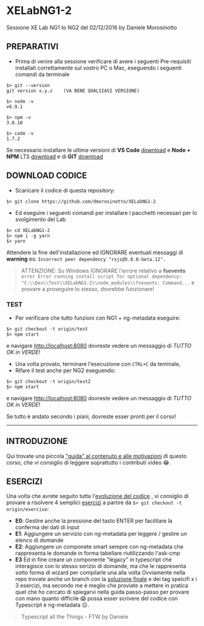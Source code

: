 # XELabNG1-2
Sessione XE Lab NG1 to NG2 del 02/12/2016 by Daniele Morosinotto

## PREPARATIVI
- Prima di venire alla sessione verificare di avere i seguenti Pre-requisiti 
installati correttamente sul vostro PC o Mac, eseguendo i seguenti comandi da terminale
```terminal
$> git --version
git version x.y.z    (VA BENE QUALSIASI VERSIONE)

$> node -v
v6.9.1

$> npm -v
3.8.10

$> code -v
1.7.2
```
Se necessario installare le ultime versioni di **VS Code** [download](https://code.visualstudio.com) e **Node + NPM** LTS [download](https://nodejs.org) e di **GIT** [download](https://git-scm.com/)

## DOWNLOAD CODICE

- Scaricare il codice di questa repository:
```terminal
$> git clone https://github.com/dmorosinotto/XELabNG1-2
```


- Ed eseguire i seguenti comandi per installare i pacchetti necessari per lo svolgimento del Lab
```terminal
$> cd XELabNG1-2
$> npm i -g yarn
$> yarn
```
Attendere la fine dell'installazione ed IGNORARE eventuali messaggi di **warning** es:
 ```Incorrect peer dependency "rxjs@5.0.0-beta.12".```
> ATTENZIONE: Su Windows IGNORARE l'errore relativo a **fsevents** ```error Error running install script for optional dependency: "C:\\Dev\\Test\\XELabNG1-2\\node_modules\\fsevents: Command...```
> e provare a proseguire lo stesso, dovrebbe funzionare!

### TEST
- Per verificare che tutto funzioni con NG1 + ng-metadata eseguire:
```
$> git checkout -t origin/test
$> npm start
```
e navigare [http://localhost:8080](http://localhost:8080) dovreste vedere un messaggio di *TUTTO OK in VERDE*!

- Una volta provato, terminare l'esecuzione con `CTRL+C` da teminale, 
- Rifare il test anche per NG2 eseguendo:
```terminal
$> git checkout -t origin/test2
$> npm start
```
e navigare [http://localhost:8080](http://localhost:8080) dovreste vedere un messaggio di *TUTTO OK in VERDE*!

Se tutto è andato secondo i piani, dovreste esser pronti per il corso! 

---

## INTRODUZIONE

Qui trovate una piccola ["guida" al contenuto e alle motivazioni](ATEAM.md) di questo corso, che vi consiglio di leggere soprattutto i contributi video :joy:.

## ESERCIZI

Una volta che avrete seguito tutta l'[evoluzione del codice](https://github.com/dmorosinotto/XELabNG1-2/commits/master)
, vi consiglio di provare a risolvere 4 semplici [esercizi](https://github.com/dmorosinotto/XELabNG1-2/tree/exercise) 
a partire da `$> git checkout -t origin/exercise`:
- **E0**: Gestire anche la pressione del tasto ENTER per facilitare la conferma dei dati di input 
- **E1**: Aggiungere un servizio con ng-metadata per leggere / gestire un elenco di domande 
- **E2**: Aggiungere un componete smart sempre con ng-metadata che rappresenta le domande in forma tabellare riutilizzando l'ask-cmp
- **E3** Ed in fine creare un componente "legacy" in typescript che interagisce con lo stesso serizio di domande, ma che le rappresenta sotto forma di wizard per compilarle una alla volta
Ovviamente nella repo trovate anche un branch con la [soluzione finale](https://github.com/dmorosinotto/XELabNG1-2/tree/solution) e dei tag speicifi x i 3 esercizi, 
ma secondo me è meglio che proviate a mettere in pratica quel che ho cercato di spiegarvi nella guida passo-passo
per provare con mano quanto difficile :scream: possa esser scrivere del codice con Typescript e ng-metadata :wink:.

> Typescript all the Things - FTW 
> by Daniele
